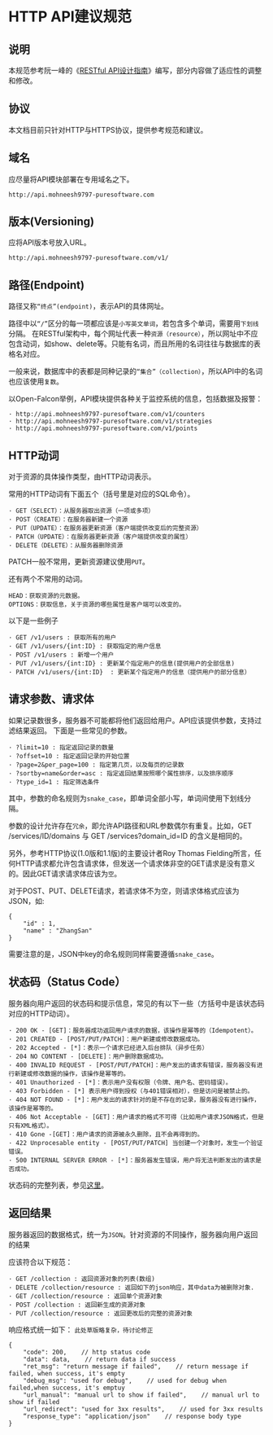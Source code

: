 # HTTP API建议规范

## 说明
本规范参考阮一峰的《[RESTful API设计指南](http://www.ruanyifeng.com/blog/2014/05/restful_api.html)》编写，部分内容做了适应性的调整和修改。

## 协议
本文档目前只针对HTTP与HTTPS协议，提供参考规范和建议。

## 域名
应尽量将API模块部署在专用域名之下。
```
http://api.mohneesh9797-puresoftware.com
```

## 版本(Versioning)
应将API版本号放入URL。
```
http://api.mohneesh9797-puresoftware.com/v1/
```

## 路径(Endpoint)
路径又称``“终点”(endpoint)``，表示API的具体网址。

 路径中以``“/”``区分的每一项都应该是``小写英文单词``，若包含多个单词，需要用``下划线``分隔。
在RESTful架构中，每个网址代表一种``资源（resource）``，所以网址中不应包含动词，如show、delete等。只能有名词，而且所用的名词往往与数据库的表格名对应。

一般来说，数据库中的表都是同种记录的``“集合”（collection）``，所以API中的名词也应该使用``复数``。

以Open-Falcon举例，API模块提供各种关于监控系统的信息，包括数据及报警：
```
· http://api.mohneesh9797-puresoftware.com/v1/counters
· http://api.mohneesh9797-puresoftware.com/v1/strategies
· http://api.mohneesh9797-puresoftware.com/v1/points
```

## HTTP动词
对于资源的具体操作类型，由HTTP动词表示。

常用的HTTP动词有下面五个（括号里是对应的SQL命令）。

```
· GET（SELECT）：从服务器取出资源（一项或多项）
· POST（CREATE）：在服务器新建一个资源
· PUT（UPDATE）：在服务器更新资源（客户端提供改变后的完整资源）
· PATCH（UPDATE）：在服务器更新资源（客户端提供改变的属性）
· DELETE（DELETE）：从服务器删除资源
```
PATCH一般不常用，更新资源建议使用```PUT```。

还有两个不常用的动词。
```
HEAD：获取资源的元数据。
OPTIONS：获取信息，关于资源的哪些属性是客户端可以改变的。
```

以下是一些例子
```
· GET /v1/users : 获取所有的用户
· GET /v1/users/{int:ID} : 获取指定的用户信息
· POST /v1/users : 新增一个用户
· PUT /v1/users/{int:ID} : 更新某个指定用户的信息(提供用户的全部信息)
· PATCH /v1/users/{int:ID}  : 更新某个指定用户的信息（提供用户的部分信息）
```

## 请求参数、请求体
如果记录数很多，服务器不可能都将他们返回给用户。API应该提供参数，支持过滤结果返回。
下面是一些常见的参数。
```
· ?limit=10 : 指定返回记录的数量
· ?offset=10 : 指定返回记录的开始位置
· ?page=2&per_page=100 : 指定第几页，以及每页的记录数
· ?sortby=name&order=asc : 指定返回结果按照哪个属性排序，以及排序顺序
· ?type_id=1 : 指定筛选条件
```
其中，参数的命名规则为``snake_case``，即单词全部小写，单词间使用下划线分隔。 

参数的设计允许存在``冗余``，即允许API路径和URL参数偶尔有重复。比如，GET /services/ID/domains 与 GET /services?domain_id=ID 的含义是相同的。

另外，参考HTTP协议(1.0版和1.1版)的主要设计者Roy Thomas Fielding所言，任何HTTP请求都允许包含请求体，但发送一个请求体非空的GET请求是没有意义的。因此GET请求请求体应该为``空``。

对于POST、PUT、DELETE请求，若请求体不为空，则请求体格式应该为JSON，如: 
```
{
	"id" : 1,
	"name" : "ZhangSan"
}
```
需要注意的是，JSON中key的命名规则同样需要遵循``snake_case``。 

## 状态码（Status Code）
服务器向用户返回的状态码和提示信息，常见的有以下一些（方括号中是该状态码对应的HTTP动词）。
```
· 200 OK - [GET]：服务器成功返回用户请求的数据，该操作是幂等的（Idempotent）。
· 201 CREATED - [POST/PUT/PATCH]：用户新建或修改数据成功。
· 202 Accepted - [*]：表示一个请求已经进入后台排队（异步任务）
· 204 NO CONTENT - [DELETE]：用户删除数据成功。
· 400 INVALID REQUEST - [POST/PUT/PATCH]：用户发出的请求有错误，服务器没有进行新建或修改数据的操作，该操作是幂等的。
· 401 Unauthorized - [*]：表示用户没有权限（令牌、用户名、密码错误）。
· 403 Forbidden - [*] 表示用户得到授权（与401错误相对），但是访问是被禁止的。
· 404 NOT FOUND - [*]：用户发出的请求针对的是不存在的记录，服务器没有进行操作，该操作是幂等的。
· 406 Not Acceptable - [GET]：用户请求的格式不可得（比如用户请求JSON格式，但是只有XML格式）。
· 410 Gone -[GET]：用户请求的资源被永久删除，且不会再得到的。
· 422 Unprocesable entity - [POST/PUT/PATCH] 当创建一个对象时，发生一个验证错误。
· 500 INTERNAL SERVER ERROR - [*]：服务器发生错误，用户将无法判断发出的请求是否成功。
```
状态码的完整列表，参见[这里](https://www.w3.org/Protocols/rfc2616/rfc2616-sec10.html)。

## 返回结果
服务器返回的数据格式，统一为``JSON``。针对资源的不同操作，服务器向用户返回的结果

应该符合以下规范：
```
· GET /collection : 返回资源对象的列表(数组)
· DELETE /collection/resource : 返回如下的json响应，其中data为被删除对象.
· GET /collection/resource : 返回单个资源对象
· POST /collection : 返回新生成的资源对象
· PUT /collection/resource : 返回更改后的完整的资源对象 
```

响应格式统一如下： ``此处草版略复杂，待讨论修正``
```
{
    "code": 200,    // http status code
    "data": data,    // return data if success
    "ret_msg": "return message if failed",    // return message if failed, when success, it's empty
    "debug_msg": "used for debug",    // used for debug when failed,when success, it's emptuy
    "url_manual": "manual url to show if failed",    // manual url to show if failed
    "url_redirect": "used for 3xx results",    // used for 3xx results
    “response_type": "application/json"    // response body type
}

```
